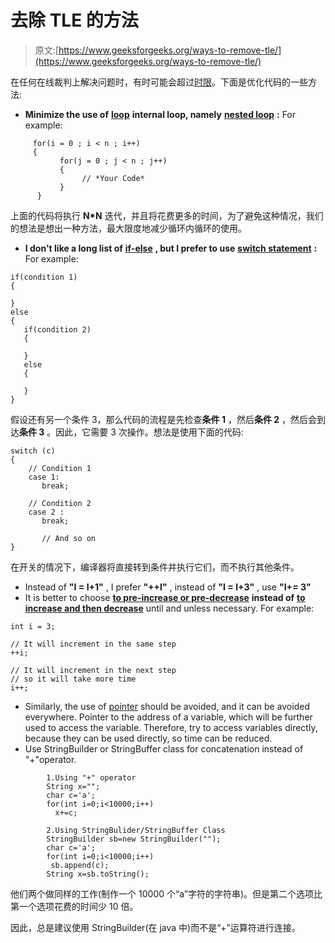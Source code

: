 # 去除 TLE 的方法

> 原文:[https://www.geeksforgeeks.org/ways-to-remove-tle/](https://www.geeksforgeeks.org/ways-to-remove-tle/)

在任何在线裁判上解决问题时，有时可能会超过[时限](https://www.geeksforgeeks.org/overcome-time-limit-exceedtle/)。下面是优化代码的一些方法:

*   **Minimize the use of** [**loop**](https://www.geeksforgeeks.org/loops-in-c-and-cpp/) **internal loop, namely** [**nested loop**](https://www.geeksforgeeks.org/nested-loops-in-c-with-examples/) **:** For example:

```
     for(i = 0 ; i < n ; i++)
     {
           for(j = 0 ; j < n ; j++)
           {
                // *Your Code*
           }
      }
```

上面的代码将执行 **N*N** 迭代，并且将花费更多的时间，为了避免这种情况，我们的想法是想出一种方法，最大限度地减少循环内循环的使用。

*   **I don't like a long list of** [**if-else**](https://www.geeksforgeeks.org/decision-making-javaif-else-switch-break-continue-jump/) **, but I prefer to use** [**switch statement**](https://www.geeksforgeeks.org/switch-statement-cc/) **:** For example:

```
if(condition 1)
{

}
else
{
   if(condition 2)
   {

   }
   else
   {

   }
}
```

假设还有另一个条件 3，那么代码的流程是先检查**条件 1** ，然后**条件 2** ，然后会到达**条件 3** 。因此，它需要 3 次操作。想法是使用下面的代码:

```
switch (c)
{
    // Condition 1
    case 1:
       break;

    // Condition 2
    case 2 :
       break;

       // And so on
}
```

在开关的情况下，编译器将直接转到条件并执行它们，而不执行其他条件。

*   Instead of **"I = I+1"** , I prefer **"++I"** , instead of **"I = I+3"** , use **"I+= 3"**
*   It is better to choose [**to pre-increase or pre-decrease**](https://www.geeksforgeeks.org/g-fact-40/) **instead of** [**to increase and then decrease**](https://www.geeksforgeeks.org/pre-increment-and-post-increment-in-c/) until and unless necessary. For example:

```
int i = 3;

// It will increment in the same step
++i;

// It will increment in the next step
// so it will take more time
i++;
```

*   Similarly, the use of [pointer](https://www.geeksforgeeks.org/pointers-in-c-and-c-set-1-introduction-arithmetic-and-array/) should be avoided, and it can be avoided everywhere. Pointer to the address of a variable, which will be further used to access the variable. Therefore, try to access variables directly, because they can be used directly, so time can be reduced.
*   Use StringBuilder or StringBuffer class for concatenation instead of "+"operator.

```
        1.Using "+" operator
        String x="";
        char c='a';
        for(int i=0;i<10000;i++)
          x+=c;

        2.Using StringBulider/StringBuffer Class
        StringBuilder sb=new StringBuilder("");
        char c='a';
        for(int i=0;i<10000;i++)
         sb.append(c);
        String x=sb.toString();
```

他们两个做同样的工作(制作一个 10000 个“a”字符的字符串)。但是第二个选项比第一个选项花费的时间少 10 倍。

因此，总是建议使用 StringBuilder(在 java 中)而不是“+”运算符进行连接。